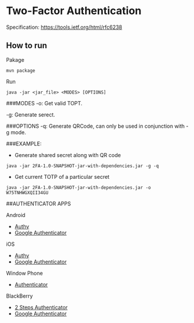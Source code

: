 # Two-Factor Authentication

Specification: https://tools.ietf.org/html/rfc6238

## How to run

Pakage
```
mvn package
```

Run
```
java -jar <jar_file> <MODES> [OPTIONS]

```

###MODES
-o: Get valid TOPT.

-g: Generate serect.

###OPTIONS
-q: Generate QRCode, can only be used in conjunction with -g mode.


###EXAMPLE:

- Generate shared secret along with QR code

`java -jar 2FA-1.0-SNAPSHOT-jar-with-dependencies.jar -g -q`

- Get current TOTP of a particular secret

`java -jar 2FA-1.0-SNAPSHOT-jar-with-dependencies.jar -o W75TNHWGXQII34GU`


##AUTHENTICATOR APPS

Android
 - [Authy](https://play.google.com/store/apps/details?id=com.authy.authy&hl=en)
 - [Google Authenticator](https://play.google.com/store/apps/details?id=com.google.android.apps.authenticator2&hl=en)

iOS
  - [Authy](https://itunes.apple.com/en/app/authy/id494168017?mt=8)
  - [Google Authenticator](https://itunes.apple.com/vn/app/google-authenticator/id388497605?mt=8)

Window Phone
  - [Authenticator](https://www.microsoft.com/en-us/store/p/authenticator/9wzdncrfj3rj)

BlackBerry
 - [2 Steps Authenticator](https://appworld.blackberry.com/webstore/content/29401059/?lang=en)
 - [Google Authenticator](m.google.com/authenticator)
